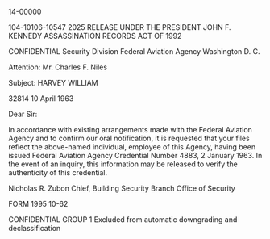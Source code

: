 14-00000

104-10106-10547 2025 RELEASE UNDER THE PRESIDENT JOHN F. KENNEDY ASSASSINATION RECORDS ACT OF 1992

CONFIDENTIAL
Security Division
Federal Aviation Agency
Washington
D. C.

Attention: Mr. Charles F. Niles

Subject: HARVEY WILLIAM

32814
10 April 1963

Dear Sir:

In accordance with existing arrangements made with the Federal Aviation Agency and to confirm our oral notification, it is requested that your files reflect the above-named individual, employee of this Agency, having been issued Federal Aviation Agency Credential Number 4883, 2 January 1963. In the event of an inquiry, this information may be released to verify the authenticity of this credential.

Nicholas R. Zubon
Chief, Building Security Branch
Office of Security

FORM 1995
10-62

CONFIDENTIAL
GROUP 1
Excluded from automatic
downgrading and
declassification

